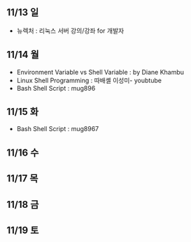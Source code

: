 ## 11/13 일
- 뉴렉처 : 리눅스 서버 강의/강좌 for 개발자

## 11/14 월
- Environment Variable vs Shell Variable : by Diane Khambu 
- Linux Shell Programming : 따배셸  이성미- youbtube 
- Bash Shell Script : mug896

## 11/15 화
- Bash Shell Script : mug8967

## 11/16 수


## 11/17 목


## 11/18 금

 
## 11/19 토

